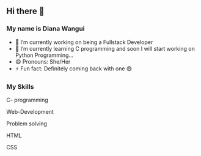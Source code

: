 ## Hi there 👋
### My name is Diana Wangui

- 🔭 I’m currently working on being a Fullstack Developer
- 🌱 I’m currently learning C programming and soon I will start working on Python Programming...
- 😄 Pronouns: She/Her
- ⚡ Fun fact: Definitely coming back with one 😄

### My Skills
<div class="skills-list">
  <p class="skill">C- programming</p>
  <p class="skill">Web-Development</p>
  <p class="skill">Problem solving</p>
  <p class="skill">HTML</p>
  <p class="skill">CSS</p>
</div>
